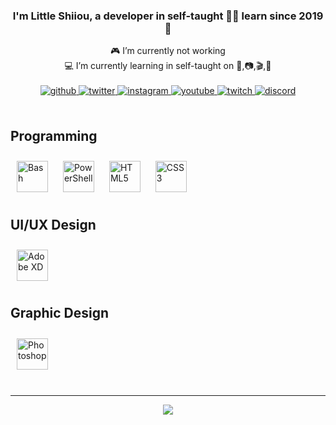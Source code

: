 <div align="center">
<!--<img src="https://rishavanand.github.io/static/images/greetings.gif" align="center" style="width: 100%" />-->
</div>  
  
### <div align="center">I'm Little Shiiou, a developer in self-taught 👨‍💻 learn since 2019 🚀</div>
 
<div align="center">🎮 I’m currently not working</div>
  
<div align="center">💻 I’m currently learning in self-taught on 🎨,📷,🎬,🎥</div>  

<br/>

<div align="center">
<a href="https://github.com/LittleShiiouDEV" target="_blank">
<img src=https://img.shields.io/badge/github-%2324292e.svg?&style=for-the-badge&logo=github&logoColor=white alt=github style="margin-bottom: 5px;" />
</a>
<a href="https://twitter.com/LittleShiiou" target="_blank">
<img src=https://img.shields.io/badge/twitter-%2300acee.svg?&style=for-the-badge&logo=twitter&logoColor=white alt=twitter style="margin-bottom: 5px;" />
</a>
<a href="https://instagram.com/ls_twitch" target="_blank">
<img src=https://img.shields.io/badge/instagram-%23000000.svg?&style=for-the-badge&logo=instagram&logoColor=white alt=instagram style="margin-bottom: 5px;" />
</a>
<a href="https://www.youtube.com/user/@littleshiioutv" target="_blank">
<img src=https://img.shields.io/badge/youtube-%23EE4831.svg?&style=for-the-badge&logo=youtube&logoColor=white alt=youtube style="margin-bottom: 5px;" />
</a>  
<a href="https://www.twitch.tv/littleshiiou" target="_blank">
<img src=https://img.shields.io/twitch/status/littleshiiou?color=purple&label=Twitch&style=for-the-badge&logo=twitch&logoColor=white alt=twitch style="margin-bottom: 5px;" />
<a href="https://discord.gg/aVZb4emM69" target="_blank">
<img src=https://img.shields.io/discord/1002948665549266975?color=blue&label=Discord&style=for-the-badge&logo=discord&logoColor=white alt=discord style="margin-bottom: 5px;" />
</a>    
</div>  
<!--- ⚡ My networks | [Instagram](https://www.instagram.com/ls_twitch/) • [Twitter](https://twitter.com/LittleShiiou) • [Discord](https://discord.gg/aVZb4emM69)-->  

<br/>  

## Programming   
<div>
<a href="https://www.gnu.org/software/bash/" target="_blank"><img style="margin: 10px" src="https://profilinator.rishav.dev/skills-assets/gnu_bash-icon.svg" alt="Bash" height="50" /></a>  
<a href="https://docs.microsoft.com/en-us/powershell/" target="_blank"><img style="margin: 10px" src="https://profilinator.rishav.dev/skills-assets/powershell.png" alt="PowerShell" height="50" /></a>  
<a href="https://en.wikipedia.org/wiki/HTML5" target="_blank"><img style="margin: 10px" src="https://profilinator.rishav.dev/skills-assets/html5-original-wordmark.svg" alt="HTML5" height="50" /></a>  
<a href="https://www.w3schools.com/css/" target="_blank"><img style="margin: 10px" src="https://profilinator.rishav.dev/skills-assets/css3-original-wordmark.svg" alt="CSS3" height="50" /></a>   
</div>

## UI/UX Design 
<div>
<a href="https://www.adobe.com/in/products/xd.html" target="_blank"><img style="margin: 10px" src="https://profilinator.rishav.dev/skills-assets/adobexd.png" alt="Adobe XD" height="50" /></a>   
</div>

## Graphic Design 
<div>
<a href="https://www.adobe.com/in/products/photoshop.html" target="_blank"><img style="margin: 10px" src="https://profilinator.rishav.dev/skills-assets/photoshop-plain.svg" alt="Photoshop" height="50" /></a>  
</div>
<br/>  
<!--
## Github Stats  
<div align="center"><img src="https://github-readme-stats.vercel.app/api?username=LittleShiiouDEV&show_icons=true&count_private=true&hide_border=true" align="center" /></div>  
-->

----
<div align="center"><img src="https://komarev.com/ghpvc/?username=LittleShiiouDEV&&style=for-the-badge"/></div>
